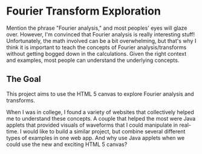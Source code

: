 Fourier Transform Exploration
=============================
Mention the phrase "Fourier analysis," and most peoples' eyes will glaze over. However, I'm convinced that Fourier analysis is really interesting stuff! Unfortunately, the math involved can be a bit overwhelming, but that's why I think it is important to teach the concepts of Fourier analysis/transforms without getting bogged down in the calculations. Given the right context and examples, most people can understand the underlying concepts.

The Goal
--------
This project aims to use the HTML 5 canvas to explore Fourier analysis and transforms.

When I was in college, I found a variety of websites that collectively helped me to understand these concepts. A couple that helped the most were Java applets that provided visuals of waveforms that I could manipulate in real-time. I would like to build a similar project, but combine several different types of examples in one web app. And why use Java applets when we could use the new and exciting HTML 5 canvas?
